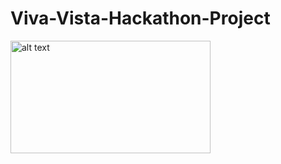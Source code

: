 # Viva-Vista-Hackathon-Project
<img src="C:\Users\aa\Desktop\apsiyon hackatlon" alt="alt text" width="320" height="180">
